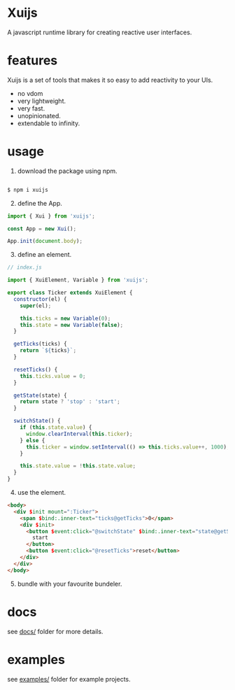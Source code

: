# Xuijs

A javascript runtime library for creating reactive user interfaces.

# features

Xuijs is a set of tools that makes it so easy to add reactivity to your UIs.

- no vdom
- very lightweight.
- very fast.
- unopinionated.
- extendable to infinity.

# usage

1. download the package using npm.

```bash

$ npm i xuijs

```

2. define the App.

```js
import { Xui } from 'xuijs';

const App = new Xui();

App.init(document.body);
```

3. define an element.

```js
// index.js

import { XuiElement, Variable } from 'xuijs';

export class Ticker extends XuiElement {
  constructor(el) {
    super(el);

    this.ticks = new Variable(0);
    this.state = new Variable(false);
  }

  getTicks(ticks) {
    return `${ticks}`;
  }

  resetTicks() {
    this.ticks.value = 0;
  }

  getState(state) {
    return state ? 'stop' : 'start';
  }

  switchState() {
    if (this.state.value) {
      window.clearInterval(this.ticker);
    } else {
      this.ticker = window.setInterval(() => this.ticks.value++, 1000);
    }

    this.state.value = !this.state.value;
  }
}
```

4. use the element.

```html
<body>
  <div $init mount=":Ticker">
    <span $bind:.inner-text="ticks@getTicks">0</span>
    <div $init>
      <button $event:click="@switchState" $bind:.inner-text="state@getState">
        start
      </button>
      <button $event:click="@resetTicks">reset</button>
    </div>
  </div>
</body>
```

5. bundle with your favourite bundeler.

# docs

see [docs/](https://github.com/0xc0Der/xuijs/tree/main/docs 'docs/') folder for more details.

# examples

see [examples/](https://github.com/0xc0Der/xuijs/tree/main/examples 'examples/') folder for example projects.
